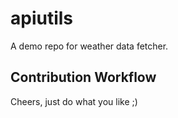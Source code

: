 # apiutils

A demo repo for weather data fetcher.

## Contribution Workflow

Cheers, just do what you like ;)

